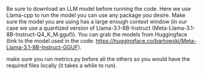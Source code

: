 Be sure to download an LLM model before running the code.
Here we use Llama-cpp to run the model you can use any package you desire.
Make sure the model you are using has a large enough context window (in our case we use a quantized version of Llama-3.1-8B-Instruct (Meta-Llama-3.1-8B-Instruct-Q4_K_M.gguf)).
You can grab the models from Huggingface (link to the model used in the code: https://huggingface.co/bartowski/Meta-Llama-3.1-8B-Instruct-GGUF).

make sure you run metrics.py before all the others so you would have the required files locally (it takes a while to run).
